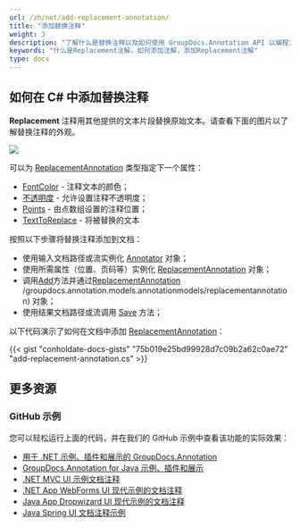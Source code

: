 ```yaml
---
url: /zh/net/add-replacement-annotation/
title: "添加替换注释"
weight: 3
description: "了解什么是替换注释以及如何使用 GroupDocs.Annotation API 以编程方式将其添加到文档中，该 API 是 Conholdate.Total for .NET 的一部分。"
keywords: "什么是Replacement注解，如何添加注解，添加Replacement注解"
type: docs
---
```


## 如何在 C# 中添加替换注释

**Replacement** 注释用其他提供的文本片段替换原始文本。请查看下面的图片以了解替换注释的外观。

![](https://docs.groupdocs.com/annotation/net/images/add-replacement-annotation.png)

可以为 [ReplacementAnnotation](https://apireference.groupdocs.com/net/annotation/groupdocs.annotation.models.annotationmodels/replacementannotation) 类型指定下一个属性：

* [FontColor](https://apireference.groupdocs.com/annotation/net/groupdocs.annotation.models.annotationmodels/replacementannotation/properties/fontcolor) - 注释文本的颜色；
* [不透明度](https://apireference.groupdocs.com/annotation/net/groupdocs.annotation.models.annotationmodels/replacementannotation/properties/opacity) \- 允许设置注释不透明度；
* [Points](https://apireference.groupdocs.com/annotation/net/groupdocs.annotation.models.annotationmodels/replacementannotation/properties/points) - 由点数组设置的注释位置；
* [TextToReplace](https://apireference.groupdocs.com/annotation/net/groupdocs.annotation.models.annotationmodels/replacementannotation/properties/texttoreplace) - 将被替换的文本
 

按照以下步骤将替换注释添加到文档：

* 使用输入文档路径或流实例化 [Annotator](https://apireference.groupdocs.com/net/annotation/groupdocs.annotation/annotator) 对象；
* 使用所需属性（位置、页码等）实例化 [ReplacementAnnotation](https://apireference.groupdocs.com/net/annotation/groupdocs.annotation.models.annotationmodels/replacementannotation) 对象；
* 调用[Add](https://apireference.groupdocs.com/net/annotation/groupdocs.annotation/annotator/methods/add)方法并通过[ReplacementAnnotation](https://apireference.groupdocs.com/net/annotation) /groupdocs.annotation.models.annotationmodels/replacementannotation) 对象；
* 使用结果文档路径或流调用 [Save](https://apireference.groupdocs.com/net/annotation/groupdocs.annotation/annotator/methods/save/index) 方法；

以下代码演示了如何在文档中添加 [ReplacementAnnotation](https://apireference.groupdocs.com/net/annotation/groupdocs.annotation.models.annotationmodels/replacementannotation)：


{{< gist "conholdate-docs-gists" "75b019e25bd99928d7c09b2a62c0ae72" "add-replacement-annotation.cs" >}}
    



## 更多资源
### GitHub 示例
您可以轻松运行上面的代码，并在我们的 GitHub 示例中查看该功能的实际效果：

* [用于 .NET 示例、插件和展示的 GroupDocs.Annotation](https://github.com/groupdocs-annotation/GroupDocs.Annotation-for-.NET)
* [GroupDocs.Annotation for Java 示例、插件和展示](https://github.com/groupdocs-annotation/GroupDocs.Annotation-for-Java)
* [.NET MVC UI 示例文档注释](https://github.com/groupdocs-annotation/GroupDocs.Annotation-for-.NET-MVC)
* [.NET App WebForms UI 现代示例的文档注释](https://github.com/groupdocs-annotation/GroupDocs.Annotation-for-.NET-WebForms)
* [Java App Dropwizard UI 现代示例的文档注释](https://github.com/groupdocs-annotation/GroupDocs.Annotation-for-Java-Dropwizard)
* [Java Spring UI 文档注释示例](https://github.com/groupdocs-annotation/GroupDocs.Annotation-for-Java-Spring)
    





